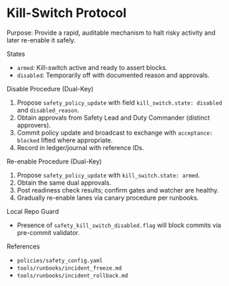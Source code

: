 # Kill-Switch Protocol

Purpose: Provide a rapid, auditable mechanism to halt risky activity and later re-enable it safely.

States
- `armed`: Kill-switch active and ready to assert blocks.
- `disabled`: Temporarily off with documented reason and approvals.

Disable Procedure (Dual-Key)
1. Propose `safety_policy_update` with field `kill_switch.state: disabled` and `disabled_reason`.
2. Obtain approvals from Safety Lead and Duty Commander (distinct approvers).
3. Commit policy update and broadcast to exchange with `acceptance: blocked` lifted where appropriate.
4. Record in ledger/journal with reference IDs.

Re-enable Procedure (Dual-Key)
1. Propose `safety_policy_update` with `kill_switch.state: armed`.
2. Obtain the same dual approvals.
3. Post readiness check results; confirm gates and watcher are healthy.
4. Gradually re-enable lanes via canary procedure per runbooks.

Local Repo Guard
- Presence of `safety_kill_switch_disabled.flag` will block commits via pre-commit validator.

References
- `policies/safety_config.yaml`
- `tools/runbooks/incident_freeze.md`
- `tools/runbooks/incident_rollback.md`
